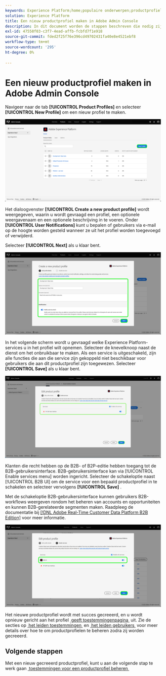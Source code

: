 ```yaml
---
keywords: Experience Platform;home;populaire onderwerpen;productprofiel
solution: Experience Platform
title: Een nieuw productprofiel maken in Adobe Admin Console
description: In dit document worden de stappen beschreven die nodig zijn om een nieuw productprofiel in de Adobe Admin Console te maken. Als u een nieuw profiel wilt maken, navigeert u naar het tabblad Productprofielen en klikt u op Nieuw profiel.
exl-id: 47558f03-c3f7-4ead-affb-fcbfd7f1e918
source-git-commit: fded2f25f76e396cd49702431fa40e8e4521ebf8
workflow-type: tm+mt
source-wordcount: '295'
ht-degree: 0%

---
```


# Een nieuw productprofiel maken in Adobe Admin Console

Navigeer naar de tab **[!UICONTROL Product Profiles]** en selecteer **[!UICONTROL New Profile]** om een nieuw profiel te maken.

![&#x200B; nieuw-profiel &#x200B;](../images/new-profile.png)

Het dialoogvenster **[!UICONTROL Create a new product profile]** wordt weergegeven, waarin u wordt gevraagd een profiel, een optionele weergavenaam en een optionele beschrijving in te voeren. Onder **[!UICONTROL User Notifications]** kunt u bepalen of gebruikers via e-mail op de hoogte worden gesteld wanneer ze uit het profiel worden toegevoegd of verwijderd.

Selecteer **[!UICONTROL Next]** als u klaar bent.

![&#x200B; creeer-nieuw-product-profiel &#x200B;](../images/create-new-product-profile.png)

In het volgende scherm wordt u gevraagd welke Experience Platform-services u in het profiel wilt opnemen. Selecteer de knevelknoop naast de dienst om het onbruikbaar te maken. Als een service is uitgeschakeld, zijn alle functies die aan die service zijn gekoppeld niet beschikbaar voor gebruikers die aan dit productprofiel zijn toegewezen. Selecteer **[!UICONTROL Save]** als u klaar bent.

![&#x200B; toelaten-diensten &#x200B;](../images/enable-services.png)

Klanten die recht hebben op de B2B- of B2P-editie hebben toegang tot de B2B-gebruikersinterface. B2B-gebruikersinterface kan via [!UICONTROL Enable services menu] worden ingericht. Selecteer de schakeloptie naast [!UICONTROL B2B UI] om de service voor een bepaald productprofiel in te schakelen en selecteer vervolgens **[!UICONTROL Save]** .

Met de schakeloptie B2B-gebruikersinterface kunnen gebruikers B2B-workflows weergeven rondom het beheren van accounts en opportuniteiten en kunnen B2B-gerelateerde segmenten maken. Raadpleeg de documentatie bij [[!DNL Adobe Real-Time Customer Data Platform B2B Edition]](../../rtcdp/b2b-overview.md) voor meer informatie.

![&#x200B; toe:laten-b2b &#x200B;](../images/enable-b2b.png)

Het nieuwe productprofiel wordt met succes gecreeerd, en u wordt opnieuw gericht aan het profiel [&#x200B; geeft toestemmingenpagina &#x200B;](#edit-permissions) uit. Zie de secties op [&#x200B; het leiden toestemmingen &#x200B;](#manage-permissions-for-a-product-profile) en [&#x200B; het leiden gebruikers &#x200B;](#manage-users-for-a-product-profile) voor meer details over hoe te om productprofielen te beheren zodra zij worden gecreeerd.

## Volgende stappen

Met een nieuw gecreeerd productprofiel, kunt u aan de volgende stap te werk gaan [&#x200B; toestemmingen voor een productprofiel beheren &#x200B;](permissions.md)
